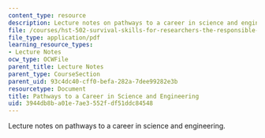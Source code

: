 ```yaml
---
content_type: resource
description: Lecture notes on pathways to a career in science and engineering.
file: /courses/hst-502-survival-skills-for-researchers-the-responsible-conduct-of-research-spring-2003/3944db8ba01e7ae3552fdf51ddc84548_11careers.pdf
file_type: application/pdf
learning_resource_types:
- Lecture Notes
ocw_type: OCWFile
parent_title: Lecture Notes
parent_type: CourseSection
parent_uid: 93c4dc40-cff0-befa-282a-7dee99282e3b
resourcetype: Document
title: Pathways to a Career in Science and Engineering
uid: 3944db8b-a01e-7ae3-552f-df51ddc84548
---
```

Lecture notes on pathways to a career in science and engineering.

